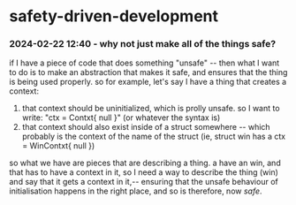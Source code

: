# safety-driven-development

### 2024-02-22 12:40 - why not just make all of the things safe?

if I have a piece of code that does something "unsafe" -- then what I want to do is to make an abstraction that makes it safe, and ensures that the thing is being used properly. so for example, let's say I have a thing that creates a context:
1. that context should be uninitialized, which is prolly unsafe. so I want to write: "ctx = Contxt{ null }" (or whatever the syntax is)
2. that context should also exist inside of a struct somewhere -- which probably is the context of the name of the struct (ie, struct win has a ctx = WinContxt{ null })

so what we have are pieces that are describing a thing. a have an win, and that has to have a context in it, so I need a way to describe the thing (win) and say that it gets a context in it,-- ensuring that the unsafe behaviour of initialisation happens in the right place, and so is therefore, now *safe*.
